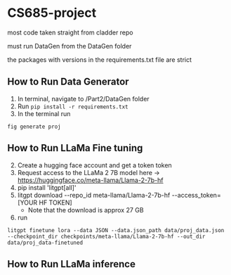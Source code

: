 # CS685-project

most code taken straight from cladder repo

must run DataGen from the DataGen folder

the packages with versions in the requirements.txt file are strict

## How to Run Data Generator
1. In terminal, navigate to /Part2/DataGen folder
2. Run `pip install -r requirements.txt`
3. In the terminal run 
```
fig generate proj
```
## How to Run LLaMa Fine tuning

2. Create a hugging face account and get a token token
3. Request access to the LLaMa 2 7B model here -> https://huggingface.co/meta-llama/Llama-2-7b-hf
3. pip install 'litgpt[all]'
4. litgpt download --repo_id meta-llama/Llama-2-7b-hf --access_token=[YOUR HF TOKEN]
    - Note that the download is approx 27 GB
5. run
```
litgpt finetune lora --data JSON --data.json_path data/proj_data.json --checkpoint_dir checkpoints/meta-llama/Llama-2-7b-hf --out_dir data/proj_data-finetuned
```
## How to Run LLaMa inference